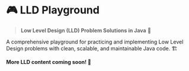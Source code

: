 # 🎮 LLD Playground

> **Low Level Design (LLD) Problem Solutions in Java** 🚀

A comprehensive playground for practicing and implementing Low Level Design problems with clean, scalable, and maintainable Java code. 🏗️

**More LLD content coming soon! 🚀** 